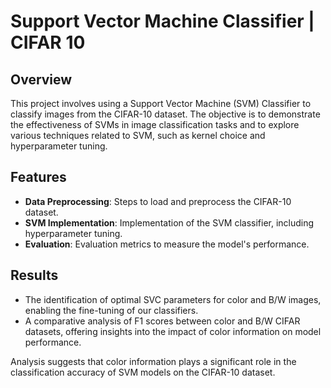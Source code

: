 # Support Vector Machine Classifier | CIFAR 10

## Overview
This project involves using a Support Vector Machine (SVM) Classifier to classify images from the CIFAR-10 dataset. The objective is to demonstrate the effectiveness of SVMs in image classification tasks and to explore various techniques related to SVM, such as kernel choice and hyperparameter tuning.

## Features
- **Data Preprocessing**: Steps to load and preprocess the CIFAR-10 dataset.
- **SVM Implementation**: Implementation of the SVM classifier, including hyperparameter tuning.
- **Evaluation**: Evaluation metrics to measure the model's performance.

## Results
- The identification of optimal SVC parameters for color and B/W images, enabling the fine-tuning of our classifiers.
- A comparative analysis of F1 scores between color and B/W CIFAR datasets, offering insights into the impact of color information on model performance.

Analysis suggests that color information plays a significant role in the classification accuracy of SVM models on the CIFAR-10 dataset.
